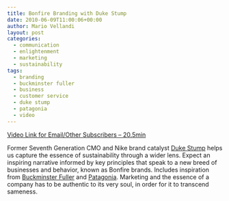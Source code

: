 ```yaml
---
title: Bonfire Branding with Duke Stump
date: 2010-06-09T11:00:06+00:00
author: Mario Vellandi
layout: post
categories:
  - communication
  - enlightenment
  - marketing
  - sustainability
tags:
  - branding
  - buckminster fuller
  - business
  - customer service
  - duke stump
  - patagonia
  - video
---
```

[Video Link for Email/Other Subscribers &#8211; 20.5min](http://vimeo.com/11819807)

Former Seventh Generation CMO and Nike brand catalyst [Duke Stump](http://sustainablelifemedia.com/innovator/duke_stump) helps us capture the essence of sustainability through a wider lens. Expect an inspiring narrative informed by key principles that speak to a new breed of businesses and behavior, known as Bonfire brands. Includes inspiration from [Buckminster Fuller](http://en.wikipedia.org/wiki/Buckminster_Fuller) and [Patagonia](http://www.patagonia.com). Marketing and the essence of a company has to be authentic to its very soul, in order for it to transcend sameness.
